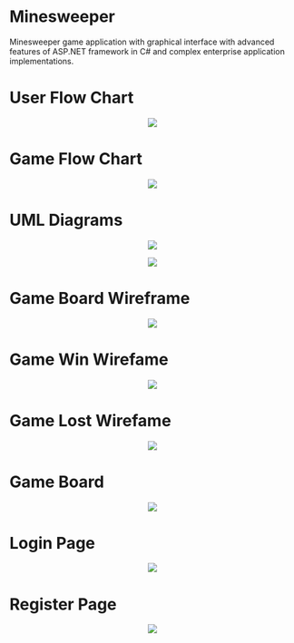 # Minesweeper
Minesweeper game application with graphical interface with advanced features of ASP.NET framework in C# and complex enterprise application implementations. 

# User Flow Chart
<p align="center">
<image src="DIagram/Minesweeper-User-FlowChart.png">
</p>

# Game Flow Chart
<p align="center">
<image src="DIagram/Minesweeper-User-FlowChart.png">
</p>

# UML Diagrams
<p align="center">
<image src="DIagram/Minesweeper-UML Class-1.png">
</p>
  
<p align="center">
<image src="DIagram/Minesweeper-UML Class - 2.png">
</p>
  
# Game Board Wireframe
<p align="center">
<image src="DIagram/Minesweeper-GameBoard-Diagram.png">
</p>
  
 # Game Win Wirefame
<p align="center">
<image src="DIagram/Minesweeper-GameWin.png">
</p>

 # Game Lost Wirefame
<p align="center">
<image src="DIagram/Minesweeper-GameLost.png">
</p>

# Game Board 
<p align="center">
<image src="DIagram/Minesweeper-GameBoard.png">
</p>
 
 # Login Page 
<p align="center">
<image src=" DIagram/Minesweepr-LoginPage.png">
</p>
  
  # Register Page 
<p align="center">
<image src=" DIagram/Minesweeper-RegisterPage.png">
</p>
